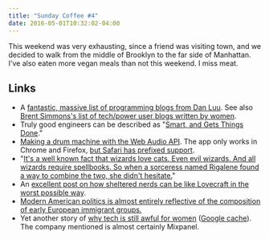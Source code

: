 ```yaml
---
title: "Sunday Coffee #4"
date: 2016-05-01T10:32:02-04:00
---
```


This weekend was very exhausting, since a friend was visiting town, and we decided to walk from the middle of Brooklyn to the far side of Manhattan. I've also eaten more vegan meals than not this weekend. I miss meat.

## Links

- A [fantastic, massive list of programming blogs from Dan Luu](http://danluu.com/programming-blogs/). See also [Brent Simmons's list of tech/power user blogs written by women](http://inessential.com/2015/11/16/blogs_by_women).
- Truly good engineers can be described as "[Smart, and Gets Things Done](http://steve-yegge.blogspot.com/2008/06/done-and-gets-things-smart.html)."
- [Making a drum machine with the Web Audio API](http://drum-machine.maryrosecook.com). The app only works in Chrome and Firefox, [but Safari has prefixed support](http://caniuse.com/#feat=audio-api).
- "[It's a well known fact that wizards love cats. Even evil wizards. And all wizards require spellbooks. So when a sorceress named Rigalene found a way to combine the two, she didn't hesitate.](http://goblinpunch.blogspot.com/2013/07/catbooks.html)"
- An [excellent post on how sheltered nerds can be like Lovecraft in the worst possible way](http://dndwithpornstars.blogspot.co.uk/2016/04/lovecraft-nerds-and-uses-of-ick.html).
- [Modern American politics is almost entirely reflective of the composition of early European immigrant groups.](http://slatestarcodex.com/2016/04/27/book-review-albions-seed/)
- Yet another story of [why tech is still awful for women](https://nplusonemag.com/issue-25/on-the-fringe/uncanny-valley/) ([Google cache](http://webcache.googleusercontent.com/search?q=cache:4ToCZEnixcQJ:https://nplusonemag.com/issue-25/on-the-fringe/uncanny-valley/&num=1&client=safari&hl=en&gl=us&strip=1&vwsrc=0)). The company mentioned is almost certainly Mixpanel.
